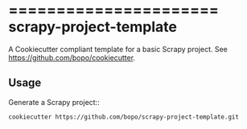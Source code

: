 ======================
scrapy-project-template
======================

A Cookiecutter compliant template for a basic Scrapy project.
See https://github.com/bopo/cookiecutter.

Usage
-----

Generate a Scrapy project::

    cookiecutter https://github.com/bopo/scrapy-project-template.git

